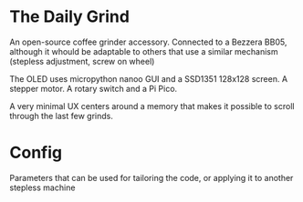 # The Daily Grind
An open-source coffee grinder accessory. Connected to a Bezzera BB05, although it whould be adaptable to others that use a similar mechanism (stepless adjustment, screw on wheel)

The OLED uses micropython nanoo GUI and a SSD1351 128x128 screen. A stepper motor. A rotary switch and a Pi Pico.

A very minimal UX centers around a memory that makes it possible to scroll through the last few grinds.

# Config

Parameters that can be used for tailoring the code, or applying it to another stepless machine
